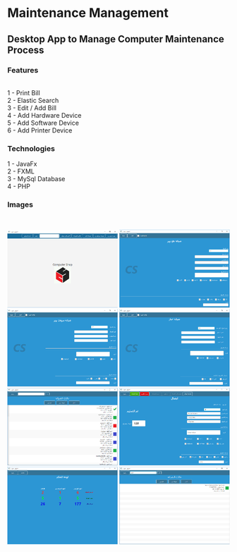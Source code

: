# Maintenance Management

## Desktop App to Manage Computer Maintenance Process


### Features
</br>
1 - Print Bill
</br>
2 - Elastic Search
</br>
3 - Edit / Add Bill
</br>
4 - Add Hardware Device
</br>
5 - Add Software Device
</br>
6 - Add Printer Device
</br>

### Technologies
1 - JavaFx
</br>
2 - FXML
</br>
3 - MySql Database
</br>
4 - PHP
</br>


### Images
</br>

<p align="center">
  <img src="images/m1.PNG" width="250" title="hover text">
  <img src="images/m2.PNG" width="250" title="hover text">
  <img src="images/m3.PNG" width="250" title="hover text">
  <img src="images/m4.PNG" width="250" title="hover text">
  <img src="images/m5.PNG" width="250" title="hover text">
  <img src="images/m6.PNG" width="250" title="hover text">
  <img src="images/m7.PNG" width="250" title="hover text">
  <img src="images/m8.PNG" width="250" title="hover text">

</p>
